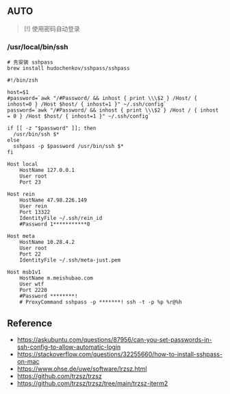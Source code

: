 ## AUTO 

> [!] 使用密码自动登录

### /usr/local/bin/ssh
```shell
# 先安装 sshpass 
brew install hudochenkov/sshpass/sshpass
```

```shell
#!/bin/zsh

host=$1
#password=`awk "/#Password/ && inhost { print \\\$2 } /Host/ { inhost=0 } /Host $host/ { inhost=1 }" ~/.ssh/config`
password=`awk "/#Password/ && inhost { print \\\$2 } /Host / { inhost = 0 } /Host $host/ { inhost=1 }" ~/.ssh/config`

if [[ -z "$password" ]]; then
  /usr/bin/ssh $*
else
  sshpass -p $password /usr/bin/ssh $*
fi
```

```shell
Host local
    HostName 127.0.0.1
    User root
    Port 23

Host rein
    HostName 47.98.226.149
    User rein
    Port 13322
    IdentityFile ~/.ssh/rein_id
    #Password 1***********0

Host meta
    HostName 10.28.4.2
    User root
    Port 22
    IdentityFile ~/.ssh/meta-just.pem

Host msb1v1
    HostName m.meishubao.com
    User wtf
    Port 2220
    #Password ********!
    # ProxyCommand sshpass -p *******! ssh -t -p %p %r@%h
```


## Reference
* https://askubuntu.com/questions/87956/can-you-set-passwords-in-ssh-config-to-allow-automatic-login
* https://stackoverflow.com/questions/32255660/how-to-install-sshpass-on-mac
* https://www.ohse.de/uwe/software/lrzsz.html
* https://github.com/trzsz/trzsz
* https://github.com/trzsz/trzsz/tree/main/trzsz-iterm2